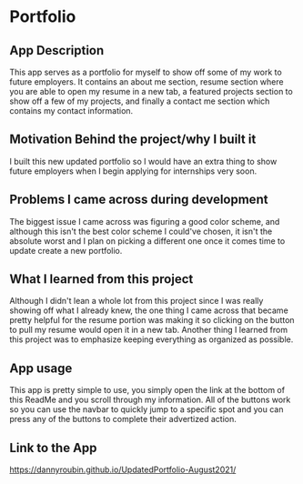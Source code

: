 # Portfolio

## App Description 
This app serves as a portfolio for myself to show off some of my work to future employers. It contains an about me section, resume section where you are able to open my resume in a new tab, a featured projects section to show off a few of my projects, and finally a contact me section which contains my contact information.

## Motivation Behind the project/why I built it
I built this new updated portfolio so I would have an extra thing to show future employers when I begin applying for internships very soon.

## Problems I came across during development
The biggest issue I came across was figuring a good color scheme, and although this isn't the best color scheme I could've chosen, it isn't the absolute worst and I plan on picking a different one once it comes time to update create a new portfolio.

## What I learned from this project
Although I didn't lean a whole lot from this project since I was really showing off what I already knew, the one thing I came across that became pretty helpful for the resume portion was making it so clicking on the button to pull my resume would open it in a new tab. Another thing I learned from this project was to emphasize keeping everything as organized as possible.

## App usage
This app is pretty simple to use, you simply open the link at the bottom of this ReadMe and you scroll through my information. All of the buttons work so you can use the navbar to quickly jump to a specific spot and you can press any of the buttons to complete their advertized action.


## Link to the App
https://dannyroubin.github.io/UpdatedPortfolio-August2021/
